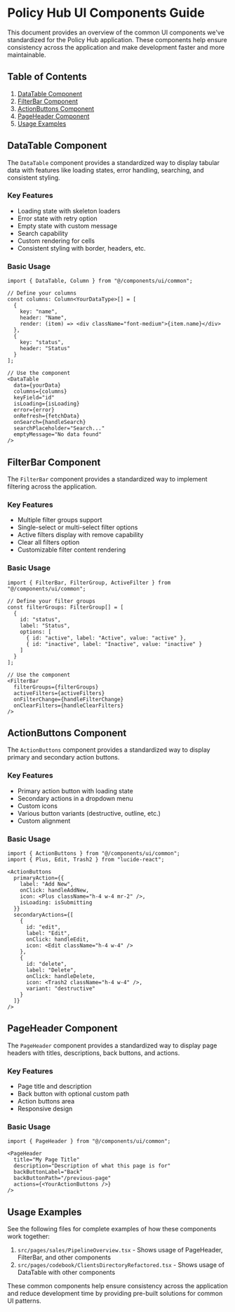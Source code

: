 
# Policy Hub UI Components Guide

This document provides an overview of the common UI components we've standardized for the Policy Hub application. These components help ensure consistency across the application and make development faster and more maintainable.

## Table of Contents
1. [DataTable Component](#datatable-component)
2. [FilterBar Component](#filterbar-component)
3. [ActionButtons Component](#actionbuttons-component)
4. [PageHeader Component](#pageheader-component)
5. [Usage Examples](#usage-examples)

## DataTable Component

The `DataTable` component provides a standardized way to display tabular data with features like loading states, error handling, searching, and consistent styling.

### Key Features
- Loading state with skeleton loaders
- Error state with retry option
- Empty state with custom message
- Search capability
- Custom rendering for cells
- Consistent styling with border, headers, etc.

### Basic Usage
```tsx
import { DataTable, Column } from "@/components/ui/common";

// Define your columns
const columns: Column<YourDataType>[] = [
  {
    key: "name",
    header: "Name",
    render: (item) => <div className="font-medium">{item.name}</div>
  },
  {
    key: "status",
    header: "Status"
  }
];

// Use the component
<DataTable
  data={yourData}
  columns={columns}
  keyField="id"
  isLoading={isLoading}
  error={error}
  onRefresh={fetchData}
  onSearch={handleSearch}
  searchPlaceholder="Search..."
  emptyMessage="No data found"
/>
```

## FilterBar Component

The `FilterBar` component provides a standardized way to implement filtering across the application.

### Key Features
- Multiple filter groups support
- Single-select or multi-select filter options
- Active filters display with remove capability
- Clear all filters option
- Customizable filter content rendering

### Basic Usage
```tsx
import { FilterBar, FilterGroup, ActiveFilter } from "@/components/ui/common";

// Define your filter groups
const filterGroups: FilterGroup[] = [
  {
    id: "status",
    label: "Status",
    options: [
      { id: "active", label: "Active", value: "active" },
      { id: "inactive", label: "Inactive", value: "inactive" }
    ]
  }
];

// Use the component
<FilterBar
  filterGroups={filterGroups}
  activeFilters={activeFilters}
  onFilterChange={handleFilterChange}
  onClearFilters={handleClearFilters}
/>
```

## ActionButtons Component

The `ActionButtons` component provides a standardized way to display primary and secondary action buttons.

### Key Features
- Primary action button with loading state
- Secondary actions in a dropdown menu
- Custom icons
- Various button variants (destructive, outline, etc.)
- Custom alignment

### Basic Usage
```tsx
import { ActionButtons } from "@/components/ui/common";
import { Plus, Edit, Trash2 } from "lucide-react";

<ActionButtons
  primaryAction={{
    label: "Add New",
    onClick: handleAddNew,
    icon: <Plus className="h-4 w-4 mr-2" />,
    isLoading: isSubmitting
  }}
  secondaryActions={[
    {
      id: "edit",
      label: "Edit",
      onClick: handleEdit,
      icon: <Edit className="h-4 w-4" />
    },
    {
      id: "delete",
      label: "Delete",
      onClick: handleDelete,
      icon: <Trash2 className="h-4 w-4" />,
      variant: "destructive"
    }
  ]}
/>
```

## PageHeader Component

The `PageHeader` component provides a standardized way to display page headers with titles, descriptions, back buttons, and actions.

### Key Features
- Page title and description
- Back button with optional custom path
- Action buttons area
- Responsive design

### Basic Usage
```tsx
import { PageHeader } from "@/components/ui/common";

<PageHeader
  title="My Page Title"
  description="Description of what this page is for"
  backButtonLabel="Back"
  backButtonPath="/previous-page"
  actions={<YourActionButtons />}
/>
```

## Usage Examples

See the following files for complete examples of how these components work together:

1. `src/pages/sales/PipelineOverview.tsx` - Shows usage of PageHeader, FilterBar, and other components
2. `src/pages/codebook/ClientsDirectoryRefactored.tsx` - Shows usage of DataTable with other components

These common components help ensure consistency across the application and reduce development time by providing pre-built solutions for common UI patterns.
